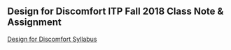 ## Design for Discomfort ITP Fall 2018 Class Note & Assignment

[Design for Discomfort Syllabus](http://www.designfordiscomfort.org)
